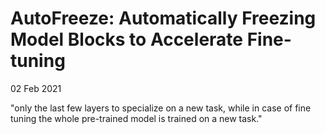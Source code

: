 # AutoFreeze: Automatically Freezing Model Blocks to Accelerate Fine-tuning

02 Feb 2021

"only the last few layers to specialize on a new task, while in case of fine tuning the whole pre-trained model is trained on a new task."
